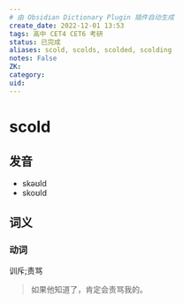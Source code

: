 ```yaml
---
# 由 Obsidian Dictionary Plugin 插件自动生成
create_date: 2022-12-01 13:53
tags: 高中 CET4 CET6 考研
status: 已完成 
aliases: scold, scolds, scolded, scolding
notes: False
ZK: 
category: 
uid: 
---
```


# scold

## 发音

- skəʊld
- skoʊld

## 词义

### 动词

训斥;责骂

> 如果他知道了，肯定会责骂我的。



